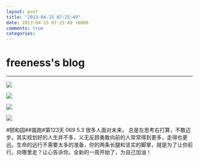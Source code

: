 ```yaml
---
layout: post
title: "2013-04-15 07:25:49"
date: 2013-04-15 07:25:49 +0800
comments: true
categories: 
---
```


# freeness's blog

----------

![](http://okqmqrbgo.bkt.clouddn.com/201304150725491.jpg)

![](http://okqmqrbgo.bkt.clouddn.com/201304150725492.jpg)

![](http://okqmqrbgo.bkt.clouddn.com/201304150725493.jpg)

![](http://okqmqrbgo.bkt.clouddn.com/201304150725494.jpg)

>
\#颐和园\#\#晨跑\#第123天 069 5.3 很多人面对未来， 总是左思考右打算，不敢迈步。其实规划好的人生并不多，义无反顾勇敢向前的人常常得到更多，走得也更远。生命的远行不需要太多的准备，你的两条长腿和坚实的脚掌，就是为了让你前行。向哪里走？让心告诉你。全新的一周开始了，为自己加油！